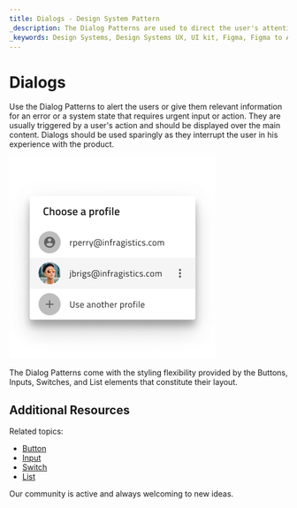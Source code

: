 ```yaml
---
title: Dialogs - Design System Pattern
_description: The Dialog Patterns are used to direct the user's attention toward important information and/or action they need to take.
_keywords: Design Systems, Design Systems UX, UI kit, Figma, Figma to Angular, Export code from Figma, Figma to HTML, Figma UI kits, Sketch, Ignite UI for Angular, Sketch to Angular, Angular, Angular Design System, Export code from Sketch, Design Kits for Angular, Sketch HTML, Sketch to HTML, Sketch UI kits
---
```


# Dialogs

Use the Dialog Patterns to alert the users or give them relevant information for an error or a system state that requires urgent input or action. They are usually triggered by a user's action and should be displayed over the main content. Dialogs should be used sparingly as they interrupt the user in his experience with the product.

<img class="responsive-img" src="../images/dialogs_demo.png" srcset="../images/dialogs_demo@2x.png 2x" />

The Dialog Patterns come with the styling flexibility provided by the Buttons, Inputs, Switches, and List elements that constitute their layout.

## Additional Resources

Related topics:

- [Button](../components/button.md)
- [Input](../components/input.md)
- [Switch](../components/switch.md)
- [List](../components/list.md)
  <div class="divider--half"></div>

Our community is active and always welcoming to new ideas.
